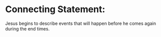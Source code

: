 # Connecting Statement:

Jesus begins to describe events that will happen before he comes again during the end times.